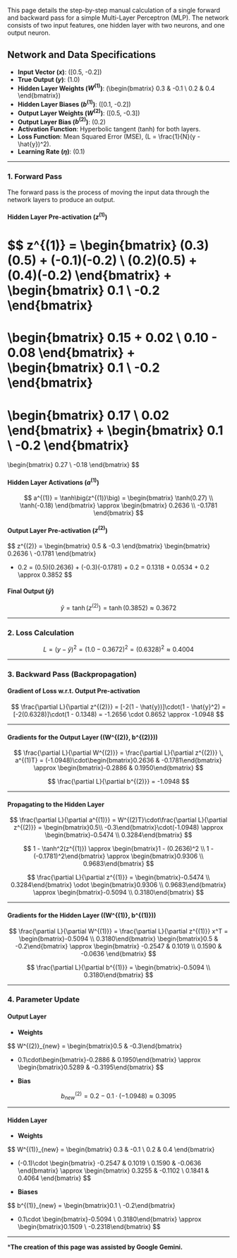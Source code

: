 This page details the step-by-step manual calculation of a single forward and backward pass for a simple Multi-Layer Perceptron (MLP). The network consists of two input features, one hidden layer with two neurons, and one output neuron.

## Network and Data Specifications

* **Input Vector ($x$)**: \([0.5, -0.2]\)
* **True Output ($y$)**: \(1.0\)
* **Hidden Layer Weights ($W^{(1)}$)**: \(\begin{bmatrix} 0.3 & -0.1 \\ 0.2 & 0.4 \end{bmatrix}\)
* **Hidden Layer Biases ($b^{(1)}$)**: \([0.1, -0.2]\)
* **Output Layer Weights ($W^{(2)}$)**: \([0.5, -0.3]\)
* **Output Layer Bias ($b^{(2)}$)**: \(0.2\)
* **Activation Function**: Hyperbolic tangent (tanh) for both layers.
* **Loss Function**: Mean Squared Error (MSE), \(L = \frac{1}{N}(y - \hat{y})^2\).
* **Learning Rate ($\eta$)**: \(0.1\)

---

### 1. Forward Pass

The forward pass is the process of moving the input data through the network layers to produce an output.

#### Hidden Layer Pre-activation ($z^{(1)}$)

$$
z^{(1)} =
\begin{bmatrix}
(0.3)(0.5) + (-0.1)(-0.2) \\
(0.2)(0.5) + (0.4)(-0.2)
\end{bmatrix}
+
\begin{bmatrix}
0.1 \\
-0.2
\end{bmatrix}
=
\begin{bmatrix}
0.15 + 0.02 \\
0.10 - 0.08
\end{bmatrix}
+
\begin{bmatrix}
0.1 \\
-0.2
\end{bmatrix}
=
\begin{bmatrix}
0.17 \\
0.02
\end{bmatrix}
+
\begin{bmatrix}
0.1 \\
-0.2
\end{bmatrix}
=
\begin{bmatrix}
0.27 \\
-0.18
\end{bmatrix}
$$

#### Hidden Layer Activations ($a^{(1)}$)

$$
a^{(1)} =
\tanh\big(z^{(1)}\big) =
\begin{bmatrix}
\tanh(0.27) \\
\tanh(-0.18)
\end{bmatrix}
\approx
\begin{bmatrix}
0.2636 \\
-0.1781
\end{bmatrix}
$$

#### Output Layer Pre-activation ($z^{(2)}$)

$$
z^{(2)} =
\begin{bmatrix} 0.5 & -0.3 \end{bmatrix}
\begin{bmatrix} 0.2636 \\ -0.1781 \end{bmatrix}
+ 0.2
= (0.5)(0.2636) + (-0.3)(-0.1781) + 0.2
= 0.1318 + 0.0534 + 0.2
\approx 0.3852
$$

#### Final Output ($\hat{y}$)

$$
\hat{y} = \tanh(z^{(2)}) = \tanh(0.3852) \approx 0.3672
$$

---

### 2. Loss Calculation

$$
L = (y - \hat{y})^2 = (1.0 - 0.3672)^2 = (0.6328)^2 \approx 0.4004
$$

---

### 3. Backward Pass (Backpropagation)

#### Gradient of Loss w.r.t. Output Pre-activation

$$
\frac{\partial L}{\partial z^{(2)}} =
[-2(1 - \hat{y})]\cdot(1 - \hat{y}^2)
= [-2(0.6328)]\cdot(1 - 0.1348)
= -1.2656 \cdot 0.8652
\approx -1.0948
$$

---

#### Gradients for the Output Layer \((W^{(2)}, b^{(2)})\)

$$
\frac{\partial L}{\partial W^{(2)}} =
\frac{\partial L}{\partial z^{(2)}} \, a^{(1)T}
= (-1.0948)\cdot\begin{bmatrix}0.2636 & -0.1781\end{bmatrix}
\approx \begin{bmatrix}-0.2886 & 0.1950\end{bmatrix}
$$

$$
\frac{\partial L}{\partial b^{(2)}} = -1.0948
$$

---

#### Propagating to the Hidden Layer

$$
\frac{\partial L}{\partial a^{(1)}} =
W^{(2)T}\cdot\frac{\partial L}{\partial z^{(2)}}
= \begin{bmatrix}0.5\\ -0.3\end{bmatrix}\cdot(-1.0948)
\approx \begin{bmatrix}-0.5474 \\ 0.3284\end{bmatrix}
$$

$$
1 - \tanh^2(z^{(1)}) \approx
\begin{bmatrix}1 - (0.2636)^2 \\ 1 - (-0.1781)^2\end{bmatrix}
\approx
\begin{bmatrix}0.9306 \\ 0.9683\end{bmatrix}
$$

$$
\frac{\partial L}{\partial z^{(1)}} =
\begin{bmatrix}-0.5474 \\ 0.3284\end{bmatrix}
\odot
\begin{bmatrix}0.9306 \\ 0.9683\end{bmatrix}
\approx
\begin{bmatrix}-0.5094 \\ 0.3180\end{bmatrix}
$$

---

#### Gradients for the Hidden Layer \((W^{(1)}, b^{(1)})\)

$$
\frac{\partial L}{\partial W^{(1)}} =
\frac{\partial L}{\partial z^{(1)}} x^T =
\begin{bmatrix}-0.5094 \\ 0.3180\end{bmatrix}
\begin{bmatrix}0.5 & -0.2\end{bmatrix}
\approx
\begin{bmatrix}
-0.2547 & 0.1019 \\
0.1590 & -0.0636
\end{bmatrix}
$$

$$
\frac{\partial L}{\partial b^{(1)}} =
\begin{bmatrix}-0.5094 \\ 0.3180\end{bmatrix}
$$

---

### 4. Parameter Update

#### Output Layer

* **Weights**

$$
W^{(2)}_{new} =
\begin{bmatrix}0.5 & -0.3\end{bmatrix}
- 0.1\cdot\begin{bmatrix}-0.2886 & 0.1950\end{bmatrix}
\approx
\begin{bmatrix}0.5289 & -0.3195\end{bmatrix}
$$

* **Bias**

$$
b^{(2)}_{new} = 0.2 - 0.1\cdot(-1.0948) \approx 0.3095
$$

---

#### Hidden Layer

* **Weights**

$$
W^{(1)}_{new} =
\begin{bmatrix}
0.3 & -0.1 \\
0.2 & 0.4
\end{bmatrix}
+ (-0.1)\cdot
\begin{bmatrix}
-0.2547 & 0.1019 \\
0.1590 & -0.0636
\end{bmatrix}
\approx
\begin{bmatrix}
0.3255 & -0.1102 \\
0.1841 & 0.4064
\end{bmatrix}
$$

* **Biases**

$$
b^{(1)}_{new} =
\begin{bmatrix}0.1 \\ -0.2\end{bmatrix}
- 0.1\cdot
\begin{bmatrix}-0.5094 \\ 0.3180\end{bmatrix}
\approx
\begin{bmatrix}0.1509 \\ -0.2318\end{bmatrix}
$$

---
***The creation of this page was assisted by Google Gemini.**